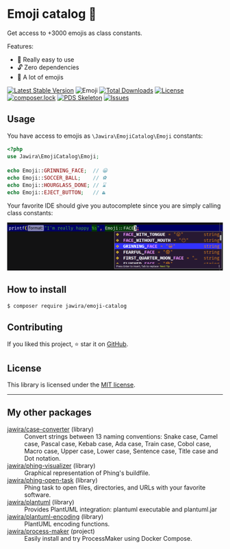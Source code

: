 Emoji catalog 📔
==============

Get access to +3000 emojis as class constants.

Features:

- 🍰 Really easy to use
- 🔓 Zero dependencies
- 🤩 A lot of emojis

[![Latest Stable Version](https://poser.pugx.org/jawira/emoji-catalog/v/stable)](https://packagist.org/packages/jawira/emoji-catalog)
![Emoji](https://img.shields.io/badge/Emoji-v12.0-%235354FE)
[![Total Downloads](https://poser.pugx.org/jawira/emoji-catalog/downloads)](https://packagist.org/packages/jawira/emoji-catalog)
[![License](https://poser.pugx.org/jawira/emoji-catalog/license)](https://packagist.org/packages/jawira/emoji-catalog)
[![composer.lock](https://poser.pugx.org/jawira/emoji-catalog/composerlock)](https://packagist.org/packages/jawira/emoji-catalog)
[![PDS Skeleton](https://img.shields.io/badge/pds-skeleton-blue.svg)](https://github.com/php-pds/skeleton)
[![Issues](https://img.shields.io/github/issues/jawira/emoji-catalog.svg?label=HuBoard&color=694DC2)](https://huboard.com/jawira/emoji-catalog)

Usage
-----

You have access to emojis as `\Jawira\EmojiCatalog\Emoji` constants:

```php
<?php
use Jawira\EmojiCatalog\Emoji;

echo Emoji::GRINNING_FACE;  // 😀
echo Emoji::SOCCER_BALL;    // ⚽
echo Emoji::HOURGLASS_DONE; // ⌛
echo Emoji::EJECT_BUTTON;   // ⏏
```

Your favorite IDE should give you autocomplete since you are simply calling 
class constants:

![Autocomplete](docs/images/autocomplete.png)

How to install
--------------

```
$ composer require jawira/emoji-catalog
```

Contributing
------------

If you liked this project, ⭐ star it on [GitHub].

License
-------

This library is licensed under the [MIT license](LICENSE.md).

[GitHub]: https://github.com/jawira/emoji-catalog


***

My other packages
-----------------

<dl>

  <dt><a href="https://packagist.org/packages/jawira/case-converter">jawira/case-converter</a> (library)</dt>
  <dd>Convert strings between 13 naming conventions: Snake case, Camel case,
      Pascal case, Kebab case, Ada case, Train case, Cobol case, Macro case,
      Upper case, Lower case, Sentence case, Title case and Dot notation.
  </dd>

  <dt><a href="https://packagist.org/packages/jawira/phing-visualizer">jawira/phing-visualizer</a> (library)</dt>
  <dd>Graphical representation of Phing's buildfile.</dd>

  <dt><a href="https://packagist.org/packages/jawira/phing-open-task">jawira/phing-open-task</a> (library)</dt>
  <dd>Phing task to open files, directories, and URLs with your favorite software.</dd>

  <dt><a href="https://packagist.org/packages/jawira/plantuml">jawira/plantuml</a> (library)</dt>
  <dd>Provides PlantUML integration: plantuml executable and plantuml.jar</dd>

  <dt><a href="https://packagist.org/packages/jawira/plantuml-encoding">jawira/plantuml-encoding</a> (library)</dt>
  <dd>PlantUML encoding functions.</dd>

  <dt><a href="https://packagist.org/packages/jawira/process-maker">jawira/process-maker</a> (project)</dt>
  <dd>Easily install and try ProcessMaker using Docker Compose.</dd>

</dl>
